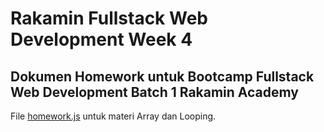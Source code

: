 # Rakamin Fullstack Web Development Week 4

Dokumen Homework untuk Bootcamp Fullstack Web Development Batch 1 Rakamin Academy
---
File [homework.js](https://github.com/naufalshidqiii/Rakamin_Week4_JSGit/blob/master/homework.js) untuk materi Array dan Looping.
